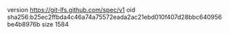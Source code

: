 version https://git-lfs.github.com/spec/v1
oid sha256:b25ec2ffbda4c46a74a75572eada2ac21ebd010f407d28bbc640956be4b8976b
size 1584
